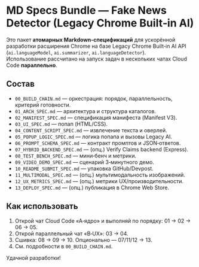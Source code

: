 # MD Specs Bundle — Fake News Detector (Legacy Chrome Built‑in AI)

Это пакет **атомарных Markdown‑спецификаций** для ускорённой разработки расширения Chrome на базе Legacy Chrome Built‑in AI API (`ai.languageModel`, `ai.summarizer`, `ai.languageDetector`).  
Использование рассчитано на запуск задач в нескольких чатах Cloud Code **параллельно**.

## Состав
- `00_BUILD_CHAIN.md` — оркестрация: порядок, параллельность, критерий готовности.
- `01_ARCH_SPEC.md` — архитектура и структура каталогов.
- `02_MANIFEST_SPEC.md` — спецификация манифеста (Manifest V3).
- `03_UI_SPEC.md` — попап (HTML/CSS).
- `04_CONTENT_SCRIPT_SPEC.md` — извлечение текста и оверлей.
- `05_POPUP_LOGIC_SPEC.md` — логика попапа и вызовы Legacy AI.
- `06_PROMPT_SCHEMA_SPEC.md` — контракт промптов и JSON‑ответов.
- `07_HYBRID_BACKEND_SPEC.md` — (опц.) Verify Claims backend (Express).
- `08_TEST_BENCH_SPEC.md` — мини‑бенч и метрики.
- `09_VIDEO_DEMO_SPEC.md` — сценарий 3‑минутного демо.
- `10_README_SUBMIT_SPEC.md` — упаковка GitHub/Devpost.
- `11_MULTIMODAL_SPEC.md` — (опц.) мультимодальность изображений.
- `12_UX_METRICS_SPEC.md` — (опц.) метрики UX/производительности.
- `13_DEPLOY_SPEC.md` — (опц.) публикация в Chrome Web Store.

## Как использовать
1. Открой чат Cloud Code «A‑ядро» и выполняй по порядку: 01 → 02 → 06 → 05.
2. Открой параллельный чат «B‑UX»: 03 → 04.
3. Сшивка: 08 → 09 → 10. Опционально — 07/11/12 → 13.
4. См. подробности в `00_BUILD_CHAIN.md`.

Удачной разработки!
